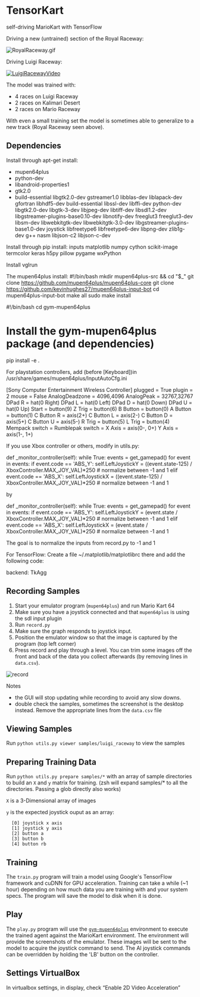 TensorKart
==========

self-driving MarioKart with TensorFlow

Driving a new (untrained) section of the Royal Raceway:

![RoyalRaceway.gif](https://media.giphy.com/media/1435VvCosVezQY/giphy.gif)

Driving Luigi Raceway:

[![LuigiRacewayVideo](/screenshots/luigi_raceway.png?raw=true)](https://youtu.be/vrccd3yeXnc)

The model was trained with:
* 4 races on Luigi Raceway
* 2 races on Kalimari Desert
* 2 races on Mario Raceway

With even a small training set the model is sometimes able to generalize to a new track (Royal Raceway seen above).


Dependencies
------------
Install through apt-get install:

* mupen64plus 
* python-dev
* libandroid-properties1 
* gtk2.0 
* build-essential libgtk2.0-dev 
gstreamer1.0 libblas-dev 
liblapack-dev 
gfortran 
libhdf5-dev 
build-essential libssl-dev 
libffi-dev python-dev 
libgtk2.0-dev 
libgtk-3-dev 
libjpeg-dev 
libtiff-dev 
libsdl1.2-dev 
libgstreamer-plugins-base0.10-dev 
libnotify-dev 
freeglut3 
freeglut3-dev 
libsm-dev 
libwebkitgtk-dev 
libwebkitgtk-3.0-dev 
libgstreamer-plugins-base1.0-dev 
joystick 
libfreetype6
libfreetype6-dev
libpng-dev
zlib1g-dev
g++
nasm
libjson-c2
libjson-c-dev


Install through pip install:
inputs 
matplotlib 
numpy 
cython 
scikit-image 
termcolor 
keras 
h5py 
pillow 
pygame 
wxPython

Install vglrun

The mupen64plus install: 
#!/bin/bash
mkdir mupen64plus-src && cd "$_"
git clone https://github.com/mupen64plus/mupen64plus-core
git clone https://github.com/kevinhughes27/mupen64plus-input-bot
cd mupen64plus-input-bot
make all
sudo make install

#!/bin/bash
cd gym-mupen64plus

# Install the gym-mupen64plus package (and dependencies)
pip install -e .

For playstation controllers, add (before [Keyboard])in /usr/share/games/mupen64plus/InputAutoCfg.ini

[Sony Computer Entertainment Wireless Controller]
plugged = True
plugin = 2
mouse = False
AnalogDeadzone = 4096,4096
AnalogPeak = 32767,32767
DPad R = hat(0 Right)
DPad L = hat(0 Left)
DPad D = hat(0 Down)
DPad U = hat(0 Up)
Start = button(9)
Z Trig = button(6)
B Button = button(0)
A Button = button(1)
C Button R = axis(2+)
C Button L = axis(2-)
C Button D = axis(5+)
C Button U = axis(5-)
R Trig = button(5)
L Trig = button(4)
Mempack switch =
Rumblepak switch =
X Axis = axis(0-, 0+)
Y Axis = axis(1-, 1+)

If you use Xbox controller or others, modify in utils.py: 

def _monitor_controller(self):
        while True:
            events = get_gamepad()
            for event in events:
                if event.code == 'ABS_Y':
                    self.LeftJoystickY = ((event.state-125) / XboxController.MAX_JOY_VAL)*250 # normalize between -1 and 1
                elif event.code == 'ABS_X':
                    self.LeftJoystickX = ((event.state-125) / XboxController.MAX_JOY_VAL)*250 # normalize between -1 and 1
                    
by 

def _monitor_controller(self):
        while True:
            events = get_gamepad()
            for event in events:
                if event.code == 'ABS_Y':
                    self.LeftJoystickY = (event.state / XboxController.MAX_JOY_VAL)*250 # normalize between -1 and 1
                elif event.code == 'ABS_X':
                    self.LeftJoystickX = (event.state / XboxController.MAX_JOY_VAL)*250 # normalize between -1 and 1

The goal is to normalize the inputs from record.py to -1 and 1

For TensorFlow:
Create a file ~/.matplotlib/matplotlibrc there and add the following code: 

backend: TkAgg

Recording Samples
-----------------
1. Start your emulator program (`mupen64plus`) and run Mario Kart 64
2. Make sure you have a joystick connected and that `mupen64plus` is using the sdl input plugin
3. Run `record.py`
4. Make sure the graph responds to joystick input.
5. Position the emulator window so that the image is captured by the program (top left corner)
6. Press record and play through a level. You can trim some images off the front and back of the data you collect afterwards (by removing lines in `data.csv`).

![record](/screenshots/record_setup.png?raw=true)

Notes
- the GUI will stop updating while recording to avoid any slow downs.
- double check the samples, sometimes the screenshot is the desktop instead. Remove the appropriate lines from the `data.csv` file


Viewing Samples
---------------
Run `python utils.py viewer samples/luigi_raceway` to view the samples


Preparing Training Data
-----------------------
Run `python utils.py prepare samples/*` with an array of sample directories to build an `X` and `y` matrix for training. (zsh will expand samples/* to all the directories. Passing a glob directly also works)

`X` is a 3-Dimensional array of images

`y` is the expected joystick ouput as an array:

```
  [0] joystick x axis
  [1] joystick y axis
  [2] button a
  [3] button b
  [4] button rb
```


Training
--------
The `train.py` program will train a model using Google's TensorFlow framework and cuDNN for GPU acceleration. Training can take a while (~1 hour) depending on how much data you are training with and your system specs. The program will save the model to disk when it is done.


Play
----
The `play.py` program will use the [`gym-mupen64plus`](https://github.com/bzier/gym-mupen64plus) environment to execute the trained agent against the MarioKart environment. The environment will provide the screenshots of the emulator. These images will be sent to the model to acquire the joystick command to send. The AI joystick commands can be overridden by holding the 'LB' button on the controller.


Settings VirtualBox
-------------------
In virtualbox settings, in display, check “Enable 2D Video Acceleration”

